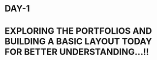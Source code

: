 # DAY-1
 # EXPLORING THE PORTFOLIOS AND BUILDING A BASIC LAYOUT TODAY FOR BETTER UNDERSTANDING...!!
